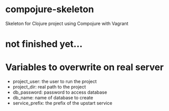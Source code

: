 compojure-skeleton
==================

Skeleton for Clojure project using Compojure with Vagrant

# not finished yet...

# Variables to overwrite on real server

- project_user: the user to run the project
- project_dir: real path to the project
- db_password: password to access database
- db_name: name of database to create
- service_prefix: the prefix of the upstart service
